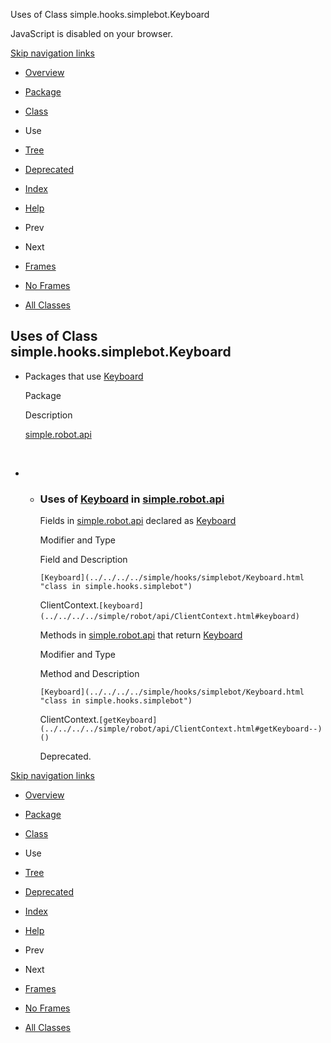 Uses of Class simple.hooks.simplebot.Keyboard   <!-- try { if (location.href.indexOf('is-external=true') == -1) { parent.document.title="Uses of Class simple.hooks.simplebot.Keyboard"; } } catch(err) { } //-->

JavaScript is disabled on your browser.

[Skip navigation links](#skip.navbar.top "Skip navigation links")

*   [Overview](../../../../overview-summary.html)
*   [Package](../package-summary.html)
*   [Class](../../../../simple/hooks/simplebot/Keyboard.html "class in simple.hooks.simplebot")
*   Use
*   [Tree](../package-tree.html)
*   [Deprecated](../../../../deprecated-list.html)
*   [Index](../../../../index-files/index-1.html)
*   [Help](../../../../help-doc.html)

*   Prev
*   Next

*   [Frames](../../../../index.html?simple/hooks/simplebot/class-use/Keyboard.html)
*   [No Frames](Keyboard.html)

*   [All Classes](../../../../allclasses-noframe.html)

<!-- allClassesLink = document.getElementById("allclasses\_navbar\_top"); if(window==top) { allClassesLink.style.display = "block"; } else { allClassesLink.style.display = "none"; } //-->

Uses of Class  
simple.hooks.simplebot.Keyboard
-----------------------------------------------

*   Packages that use [Keyboard](../../../../simple/hooks/simplebot/Keyboard.html "class in simple.hooks.simplebot") 
    
    Package
    
    Description
    
    [simple.robot.api](#simple.robot.api)
    
     
    
*   *   ### Uses of [Keyboard](../../../../simple/hooks/simplebot/Keyboard.html "class in simple.hooks.simplebot") in [simple.robot.api](../../../../simple/robot/api/package-summary.html)
        
        Fields in [simple.robot.api](../../../../simple/robot/api/package-summary.html) declared as [Keyboard](../../../../simple/hooks/simplebot/Keyboard.html "class in simple.hooks.simplebot") 
        
        Modifier and Type
        
        Field and Description
        
        `[Keyboard](../../../../simple/hooks/simplebot/Keyboard.html "class in simple.hooks.simplebot")`
        
        ClientContext.`[keyboard](../../../../simple/robot/api/ClientContext.html#keyboard)` 
        
        Methods in [simple.robot.api](../../../../simple/robot/api/package-summary.html) that return [Keyboard](../../../../simple/hooks/simplebot/Keyboard.html "class in simple.hooks.simplebot") 
        
        Modifier and Type
        
        Method and Description
        
        `[Keyboard](../../../../simple/hooks/simplebot/Keyboard.html "class in simple.hooks.simplebot")`
        
        ClientContext.`[getKeyboard](../../../../simple/robot/api/ClientContext.html#getKeyboard--)()`
        
        Deprecated. 
        

[Skip navigation links](#skip.navbar.bottom "Skip navigation links")

*   [Overview](../../../../overview-summary.html)
*   [Package](../package-summary.html)
*   [Class](../../../../simple/hooks/simplebot/Keyboard.html "class in simple.hooks.simplebot")
*   Use
*   [Tree](../package-tree.html)
*   [Deprecated](../../../../deprecated-list.html)
*   [Index](../../../../index-files/index-1.html)
*   [Help](../../../../help-doc.html)

*   Prev
*   Next

*   [Frames](../../../../index.html?simple/hooks/simplebot/class-use/Keyboard.html)
*   [No Frames](Keyboard.html)

*   [All Classes](../../../../allclasses-noframe.html)

<!-- allClassesLink = document.getElementById("allclasses\_navbar\_bottom"); if(window==top) { allClassesLink.style.display = "block"; } else { allClassesLink.style.display = "none"; } //-->